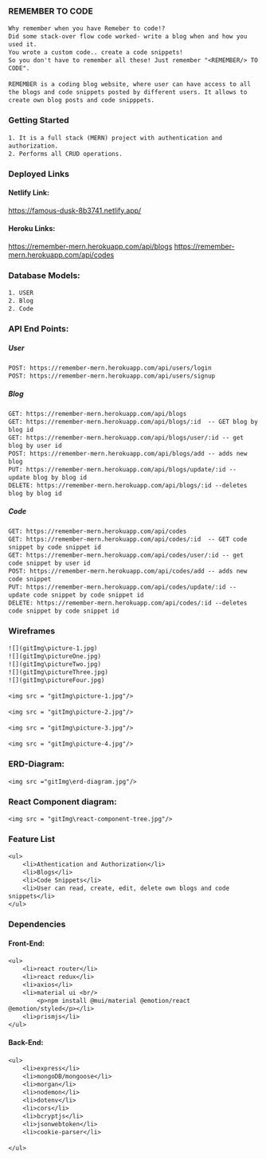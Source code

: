 ### REMEMBER TO CODE
    Why remember when you have Remeber to code!? 
    Did some stack-over flow code worked- write a blog when and how you used it.
    You wrote a custom code.. create a code snippets!
    So you don't have to remember all these! Just remember "<REMEMBER/> TO CODE".

    REMEMBER is a coding blog website, where user can have access to all the blogs and code snippets posted by different users. It allows to create own blog posts and code snipppets.

### Getting Started
    1. It is a full stack (MERN) project with authentication and authorization.
    2. Performs all CRUD operations.


### Deployed Links

#### Netlify Link:
https://famous-dusk-8b3741.netlify.app/
#### Heroku Links:
https://remember-mern.herokuapp.com/api/blogs
https://remember-mern.herokuapp.com/api/codes

### Database Models:

    1. USER
    2. Blog
    2. Code

### API End Points:

##### User

    POST: https://remember-mern.herokuapp.com/api/users/login
    POST: https://remember-mern.herokuapp.com/api/users/signup

##### Blog

    GET: https://remember-mern.herokuapp.com/api/blogs
    GET: https://remember-mern.herokuapp.com/api/blogs/:id  -- GET blog by blog id
    GET: https://remember-mern.herokuapp.com/api/blogs/user/:id -- get blog by user id
    POST: https://remember-mern.herokuapp.com/api/blogs/add -- adds new blog
    PUT: https://remember-mern.herokuapp.com/api/blogs/update/:id -- update blog by blog id
    DELETE: https://remember-mern.herokuapp.com/api/blogs/:id --deletes blog by blog id

##### Code

    GET: https://remember-mern.herokuapp.com/api/codes
    GET: https://remember-mern.herokuapp.com/api/codes/:id  -- GET code snippet by code snippet id
    GET: https://remember-mern.herokuapp.com/api/codes/user/:id -- get code snippet by user id
    POST: https://remember-mern.herokuapp.com/api/codes/add -- adds new code snippet
    PUT: https://remember-mern.herokuapp.com/api/codes/update/:id -- update code snippet by code snippet id
    DELETE: https://remember-mern.herokuapp.com/api/codes/:id --deletes code snippet by code snippet id
    
### Wireframes
    ![](gitImg\picture-1.jpg)
    ![](gitImg\pictureOne.jpg)
    ![](gitImg\pictureTwo.jpg)
    ![](gitImg\pictureThree.jpg)
    ![](gitImg\pictureFour.jpg)
    
    <img src = "gitImg\picture-1.jpg"/>

    <img src = "gitImg\picture-2.jpg"/>

    <img src = "gitImg\picture-3.jpg"/>

    <img src = "gitImg\picture-4.jpg"/>

### ERD-Diagram:

    <img src ="gitImg\erd-diagram.jpg"/>

### React Component diagram:

    <img src = "gitImg\react-component-tree.jpg"/>

### Feature List
    <ul>
        <li>Athentication and Authorization</li>
        <li>Blogs</li>
        <li>Code Snippets</li>
        <li>User can read, create, edit, delete own blogs and code snippets</li>
    </ul>

### Dependencies

#### Front-End:
    <ul>
        <li>react router</li>
        <li>react redux</li>
        <li>axios</li>
        <li>material ui <br/>
            <p>npm install @mui/material @emotion/react @emotion/styled</p></li>
        <li>prismjs</li>
    </ul>

#### Back-End:
    <ul>
        <li>express</li>
        <li>mongoDB/mongoose</li>
        <li>morgan</li>
        <li>nodemon</li>
        <li>dotenv</li>
        <li>cors</li>
        <li>bcryptjs</li>
        <li>jsonwebtoken</li>
        <li>cookie-parser</li>

    </ul>






